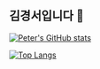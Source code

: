 ## 김경서입니다 👋

[![Peter's GitHub stats](https://github-readme-stats.vercel.app/api?username=7b7hom)]()

[![Top Langs](https://github-readme-stats.vercel.app/api/top-langs/?username=7b7hom&langs_count=10&layout=compact)]()
<!--
**7b7hom/7b7hom** is a ✨ _special_ ✨ repository because its `README.md` (this file) appears on your GitHub profile.

Here are some ideas to get you started:

- 🔭 I’m currently working on ...
- 🌱 I’m currently learning ...
- 👯 I’m looking to collaborate on ...
- 🤔 I’m looking for help with ...
- 💬 Ask me about ...
- 📫 How to reach me: ...
- 😄 Pronouns: ...
- ⚡ Fun fact: ...
-->
